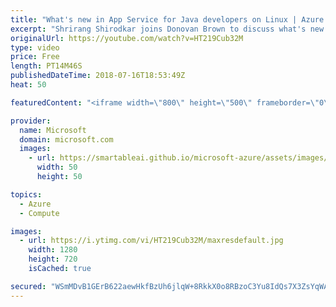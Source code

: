 ```yaml
---
title: "What's new in App Service for Java developers on Linux | Azure Friday"
excerpt: "Shrirang Shirodkar joins Donovan Brown to discuss what's new in App Service for Java developers. In this video, you'll see how Java developers can build web apps for Linux without having to deal with custom Docker containers (i.e., how to use the Tomcat Docker containers provided out of the box) and"
originalUrl: https://youtube.com/watch?v=HT219Cub32M
type: video
price: Free
length: PT14M46S
publishedDateTime: 2018-07-16T18:53:49Z
heat: 50

featuredContent: "<iframe width=\"800\" height=\"500\" frameborder=\"0\" src=\"https://www.youtube.com/embed/HT219Cub32M\" allow=\"accelerometer; autoplay; encrypted-media; gyroscope; picture-in-picture\" allowfullscreen></iframe>"

provider:
  name: Microsoft
  domain: microsoft.com
  images:
    - url: https://smartableai.github.io/microsoft-azure/assets/images/organizations/microsoft.com-50x50.jpg
      width: 50
      height: 50

topics:
  - Azure
  - Compute

images:
  - url: https://i.ytimg.com/vi/HT219Cub32M/maxresdefault.jpg
    width: 1280
    height: 720
    isCached: true

secured: "WSmMDvB1GErB622aewHkfBzUh6jlqW+8RkkX0o8RBzoC3Yu8IdQs7X3ZsYqWAvS+1rDWgYcPOfDOETpZUdBJ83IDQCmo3WeJm07Inm3i8QbNYUGXDkSJuKPfmnhpnloRESl5b8OHsWbR5NXzwSNE6EdFakf3iTI97gHFv9NTXYOObTV5jouUhYwk2mfayFGe/UbmylmRVL+c5arJDtAO/PVgU4EH5gnfOSaxjJsWkfTS9vQZU3KYAIuG0JmLP+Fdw0bFNT/REoSOWsn/Tl3V2HEVqkrw5XwfoxUDTTv8IpH3y66Nc2m/1rPT+Lj0txusKVkueogaujb6/2QclN9EMbEXUC1jEtbjaz70anALIc87X4KxOkiKmZiC9vaTLstfG41czfWwuomLRAjtS34cEF53jp0hH3AXEz7j2rBvPPQ=;0AqBqcx9cOfJqXNX5nJ/dg=="
---
```


